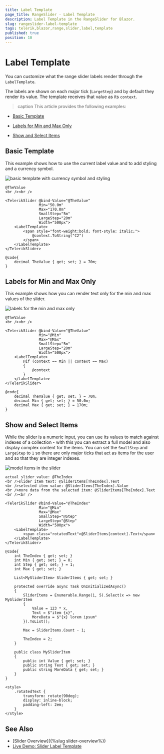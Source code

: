 ```yaml
---
title: Label Template
page_title: RangeSlider - Label Template
description: Label Template in the RangeSlider for Blazor.
slug: rangeslider-label-template
tags: telerik,blazor,range,slider,label,template
published: true
position: 10
---
```


# Label Template

You can customize what the range slider labels render through the `LabelTemplate`.

The labels are shown on each major tick (`LargeStep`) and by default they render its value. The template receives that value as its `context`. 

>caption This article provides the following examples:


* [Basic Template](#basic-template)

* [Labels for Min and Max Only](#labels-for-min-and-max-only)

* [Show and Select Items](#show-and-select-items)

## Basic Template

This example shows how to use the current label value and to add styling and a currency symbol.

![basic template with currency symbol and styling](images/slider-basic-template-currency.png)

````CSHTML
@TheValue
<br /><br />

<TelerikSlider @bind-Value="@TheValue"
               Min="50.0m"
               Max="170.0m"
               SmallStep="5m"
               LargeStep="20m"
               Width="500px">
    <LabelTemplate>
        <span style="font-weight:bold; font-style: italic;">
            @context.ToString("C2")
        </span>
    </LabelTemplate>
</TelerikSlider>

@code{
    decimal TheValue { get; set; } = 70m;
}
````

## Labels for Min and Max Only

This example shows how you can render text only for the min and max values of the slider.

![labels for the min and max only](images/slider-labels-for-min-and-max-only.png)

````CSHTML
@TheValue
<br /><br />

<TelerikSlider @bind-Value="@TheValue"
               Min="@Min"
               Max="@Max"
               SmallStep="5m"
               LargeStep="20m"
               Width="500px">
    <LabelTemplate>
        @if (context == Min || context == Max)
        {
            @context
        }
    </LabelTemplate>
</TelerikSlider>

@code{
    decimal TheValue { get; set; } = 70m;
    decimal Min { get; set; } = 50.0m;
    decimal Max { get; set; } = 170m;
}
````

## Show and Select Items

While the slider is a numeric input, you can use its values to match against indexes of a collection - with this you can extract a full model and also display complex content for the items. You can set the `SmallStep` and `LargeStep` to `1` so there are only major ticks that act as items for the user and so that they are integer indexes.

![model items in the slider](images/slider-items.png)

````CSHTML
actual slider value: @TheIndex
<br />slider item text: @SliderItems[TheIndex].Text
<br />selected item value: @SliderItems[TheIndex].Value
<br />more data from the selected item: @SliderItems[TheIndex].Text
<br /><br />

<TelerikSlider @bind-Value="@TheIndex"
               Min="@Min"
               Max="@Max"
               SmallStep="@Step"
               LargeStep="@Step"
               Width="500px">
    <LabelTemplate>
        <span class="rotatedText">@SliderItems[context].Text</span>
    </LabelTemplate>
</TelerikSlider>

@code{
    int TheIndex { get; set; }
    int Min { get; set; } = 0;
    int Step { get; set; } = 1;
    int Max { get; set; }

    List<MySliderItem> SliderItems { get; set; }

    protected override async Task OnInitializedAsync()
    {
        SliderItems = Enumerable.Range(1, 5).Select(x => new MySliderItem
        {
            Value = 123 * x,
            Text = $"item {x}",
            MoreData = $"{x} lorem ipsum"
        }).ToList();

        Max = SliderItems.Count - 1;

        TheIndex = 2;
    }

    public class MySliderItem
    {
        public int Value { get; set; }
        public string Text { get; set; }
        public string MoreData { get; set; }
    }
}

<style>
    .rotatedText {
        transform: rotate(90deg);
        display: inline-block;
        padding-left: 2em;
    }
</style>
````

## See Also

* [Slider Overview]({%slug slider-overview%})
* [Live Demo: Slider Label Template](https://demos.telerik.com/blazor-ui/slider/label-template)